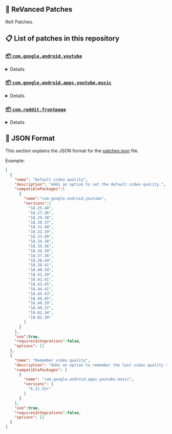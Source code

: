 ## 🧩 ReVanced Patches

ReX Patches.

## 📋 List of patches in this repository

### [📦 `com.google.android.youtube`](https://play.google.com/store/apps/details?id=com.google.android.youtube)
<details>

| 💊 Patch | 📜 Description | 🏹 Target Version |
|:--------:|:--------------:|:-----------------:|
| `Add splash animation` | Adds old style splash animation. | 18.25.40 ~ 19.06.39 |
| `Alternative thumbnails` | Adds options to replace video thumbnails using the DeArrow API or image captures from the video. | 18.25.40 ~ 19.06.39 |
| `Ambient mode switch` | Adds an option to bypass the restrictions of ambient mode or disable it completely. | 18.25.40 ~ 19.06.39 |
| `Append time stamps information` | Adds an option to add the current video quality or playback speed in brackets next to the current time. | 18.25.40 ~ 19.06.39 |
| `Change player flyout panel toggles` | Adds an option to use text toggles instead of switch toggles within the additional settings menu. | 18.25.40 ~ 19.05.36 |
| `Change start page` | Adds an option to set which page the app opens in instead of the homepage. | 18.25.40 ~ 19.06.39 |
| `Custom branding heading` | Applies a custom heading in the top left corner within the app. | 18.25.40 ~ 19.06.39 |
| `Custom branding icon YouTube` | Change the YouTube launcher icon to the icon specified in options.json. | 18.25.40 ~ 19.06.39 |
| `Custom branding name YouTube` | Rename the YouTube app to the name specified in options.json. | 18.25.40 ~ 19.06.39 |
| `Custom double tap length` | Add 'double-tap to seek' value. | 18.25.40 ~ 19.06.39 |
| `Custom package name` | Changes the package name for the non-root build of YouTube and YouTube Music to the name specified in options.json. | all |
| `Custom playback speed` | Adds options to customize available playback speeds. | 18.25.40 ~ 19.06.39 |
| `Custom player overlay opacity` | Adds an option to change the opacity of the video player background when player controls are visible. | 18.25.40 ~ 19.06.39 |
| `Custom seekbar color` | Adds an option to customize seekbar colors in video players and video thumbnails. | 18.25.40 ~ 19.06.39 |
| `Default playback speed` | Adds an option to set the default playback speed. | 18.25.40 ~ 19.06.39 |
| `Default video quality` | Adds an option to set the default video quality. | 18.25.40 ~ 19.06.39 |
| `Disable HDR video` | Adds options to disable HDR video. | 18.25.40 ~ 19.06.39 |
| `Disable QUIC protocol` | Adds an option to disable CronetEngine's QUIC protocol. | 18.25.40 ~ 19.06.39 |
| `Disable auto captions` | Adds an option to disable captions from being automatically enabled. | 18.25.40 ~ 19.06.39 |
| `Disable haptic feedback` | Adds an option to disable haptic feedback when swiping the video player. | 18.25.40 ~ 19.06.39 |
| `Disable landscape mode` | Adds an option to disable landscape mode when entering fullscreen. | 18.25.40 ~ 19.06.39 |
| `Disable pip notification` | Disable pip notification when you first launch pip mode. | 18.25.40 ~ 19.06.39 |
| `Disable rolling number animations` | Adds an option to disable rolling number animations of video view count, user likes, and upload time. | 18.43.45 ~ 19.06.39 |
| `Disable shorts on startup` | Adds an option to disable the Shorts player from resuming on app startup when Shorts were last being watched. | 18.25.40 ~ 19.06.39 |
| `Disable speed overlay` | Adds an option to disable 'Play at 2x speed' when pressing and holding in the video player. | 18.25.40 ~ 19.06.39 |
| `Disable update screen` | Adds an option to disable the "Update your app" screen that appears when using an outdated client. | 18.25.40 ~ 19.06.39 |
| `Enable bottom player gestures` | Adds an option to enter fullscreen when swiping down below the video player. | 18.25.40 ~ 19.06.39 |
| `Enable compact controls overlay` | Adds an option to make the fullscreen controls compact. | 18.25.40 ~ 19.06.39 |
| `Enable debug logging` | Adds an option to enable debug logging. | 18.25.40 ~ 19.06.39 |
| `Enable external browser` | Adds an option to always open links in your browser instead of in the in-app-browser. | 18.25.40 ~ 19.06.39 |
| `Enable gradient loading screen` | Adds an option to enable gradient loading screen. | 18.25.40 ~ 19.06.39 |
| `Enable language switch` | Adds an option to enable or disable language switching toggle. | 18.25.40 ~ 19.06.39 |
| `Enable minimized playback` | Enables minimized and background playback. | 18.25.40 ~ 19.06.39 |
| `Enable new splash animation` | Adds an option to enable a new type of splash animation. | 18.25.40 ~ 19.06.39 |
| `Enable new thumbnail preview` | Adds an option to enables the new seekbar thumbnails preview. | 18.25.40 ~ 19.06.39 |
| `Enable old quality layout` | Adds an option to restore the old video quality menu with specific video resolution options. | 18.25.40 ~ 19.06.39 |
| `Enable open links directly` | Adds an option to skip over redirection URLs in external links. | 18.25.40 ~ 19.06.39 |
| `Enable seekbar tapping` | Adds an option to enable tap-to-seek on the seekbar of the video player. | 18.25.40 ~ 19.06.39 |
| `Enable song search` | Adds an option to enable song search in the voice search screen. | 18.30.37 ~ 19.06.39 |
| `Enable tablet mini player` | Adds an option to enable the tablet mini player layout. | 18.25.40 ~ 19.06.39 |
| `Enable tablet navigation bar` | Adds an option to enable the tablet navigation bar. | 18.25.40 ~ 19.06.39 |
| `Enable wide search bar` | Adds an option to replace the search icon with a wide search bar. This will hide the YouTube logo when active. | 18.25.40 ~ 19.06.39 |
| `Force fullscreen` | Adds an option to forcefully open videos in fullscreen. | 18.25.40 ~ 19.06.39 |
| `Force opus codec` | Adds an option to force the opus audio codec instead of the mp4a audio codec. | 18.25.40 ~ 19.06.39 |
| `Force video codec` | Adds an option to force the video codec. | 18.25.40 ~ 19.06.39 |
| `Hide account menu` | Adds the ability to hide account menu elements using a custom filter in the account menu and You tab. | 18.25.40 ~ 19.06.39 |
| `Hide animated button background` | Hides the background of the pause and play animated buttons in the Shorts player. | 18.25.40 ~ 19.06.39 |
| `Hide auto player popup panels` | Adds an option to hide panels (such as live chat) from opening automatically. | 18.25.40 ~ 19.06.39 |
| `Hide autoplay button` | Adds an option to hide the autoplay button in the video player. | 18.25.40 ~ 19.06.39 |
| `Hide autoplay preview` | Adds an option to hide the autoplay preview container when in fullscreen. | 18.25.40 ~ 19.06.39 |
| `Hide button container` | Adds options to hide action buttons below the video player. | 18.25.40 ~ 19.06.39 |
| `Hide captions button` | Adds an option to hide the captions button in the video player. | 18.25.40 ~ 19.06.39 |
| `Hide cast button` | Adds an option to hide the cast button. | 18.25.40 ~ 19.06.39 |
| `Hide category bar` | Adds an option to hide the category bar in feeds. | 18.25.40 ~ 19.06.39 |
| `Hide channel avatar section` | Adds an option to hide the channel avatar section of the subscription feed. | 18.25.40 ~ 19.06.39 |
| `Hide channel profile components` | Adds an option to hide channel profile components. | 18.25.40 ~ 19.06.39 |
| `Hide channel watermark` | Adds an option to hide creator's watermarks in the video player. | 18.25.40 ~ 19.06.39 |
| `Hide collapse button` | Adds an option to hide the collapse button in the video player. | 18.25.40 ~ 19.06.39 |
| `Hide comment component` | Adds options to hide components related to comments. | 18.25.40 ~ 19.06.39 |
| `Hide crowdfunding box` | Adds an option to hide the crowdfunding box between the player and video description. | 18.25.40 ~ 19.06.39 |
| `Hide description components` | Adds an option to hide description components. | 18.25.40 ~ 19.06.39 |
| `Hide double tap overlay filter` | Hides the double tap dark filter layer. | 18.25.40 ~ 19.06.39 |
| `Hide double tap to like animations` | Hides the like animations when double tap the screen in the Shorts player. | 18.25.40 ~ 19.06.39 |
| `Hide end screen cards` | Adds an option to hide suggested video cards at the end of the video in the video player. | 18.25.40 ~ 19.06.39 |
| `Hide end screen overlay` | Adds an option to hide the overlay in fullscreen when swiping up and at the end of videos. | 18.25.40 ~ 19.06.39 |
| `Hide feed flyout panel` | Adds the ability to hide feed flyout panel components using a custom filter. | 18.25.40 ~ 19.06.39 |
| `Hide filmstrip overlay` | Adds an option to hide filmstrip overlay in the video player. | 18.25.40 ~ 19.06.39 |
| `Hide floating microphone` | Adds an option to hide the floating microphone button when searching. | 18.25.40 ~ 19.06.39 |
| `Hide fullscreen panels` | Adds an option to hide panels such as live chat when in fullscreen. | 18.25.40 ~ 19.06.39 |
| `Hide general ads` | Adds options to hide general ads. | 18.25.40 ~ 19.06.39 |
| `Hide handle` | Adds options to hide the handle in the account switcher and You tab. | 18.25.40 ~ 19.06.39 |
| `Hide info cards` | Adds an option to hide info-cards in the video player. | 18.25.40 ~ 19.06.39 |
| `Hide latest videos button` | Adds options to hide latest videos button in home feed. | 18.25.40 ~ 19.06.39 |
| `Hide layout components` | Adds options to hide general layout components. | 18.25.40 ~ 19.06.39 |
| `Hide load more button` | Adds an option to hide the button under videos that loads similar videos. | 18.25.40 ~ 19.06.39 |
| `Hide mix playlists` | Adds an option to hide mix playlists in feed. | 18.25.40 ~ 19.06.39 |
| `Hide music button` | Adds an option to hide the YouTube Music button in the video player. | 18.25.40 ~ 19.06.39 |
| `Hide navigation buttons` | Adds options to hide and change navigation buttons (such as the Shorts button). | 18.25.40 ~ 19.06.39 |
| `Hide navigation label` | Adds an option to hide navigation bar labels. | 18.25.40 ~ 19.06.39 |
| `Hide player button background` | Hides the dark background surrounding the video player controls. | 18.25.40 ~ 19.06.39 |
| `Hide player flyout panel` | Adds options to hide player flyout panel components. | 18.25.40 ~ 19.06.39 |
| `Hide previous next button` | Adds an option to hide the previous and next buttons in the video player. | 18.25.40 ~ 19.06.39 |
| `Hide search term thumbnail` | Adds an option to hide thumbnails in the search term history. | 18.25.40 ~ 19.06.39 |
| `Hide seek message` | Adds an option to hide the 'Slide left or right to seek' or 'Release to cancel' message container in the video player. | 18.39.41 ~ 19.06.39 |
| `Hide seekbar` | Adds an option to hide the seekbar in video player and video thumbnails. | 18.25.40 ~ 19.06.39 |
| `Hide shorts components` | Adds options to hide components related to YouTube Shorts. | 18.25.40 ~ 19.06.39 |
| `Hide snack bar` | Adds an option to hide the snack bar action popup. | 18.25.40 ~ 19.06.39 |
| `Hide suggested actions` | Adds an option to hide the suggested actions bar inside the player. | 18.25.40 ~ 19.06.39 |
| `Hide suggested video overlay` | Adds an option to hide the suggested video overlay at the end of videos. | 18.25.40 ~ 19.06.39 |
| `Hide suggestions shelf` | Adds an option to hide the suggestions shelf in feed. | 18.25.40 ~ 19.06.39 |
| `Hide time stamp` | Adds an option to hide the timestamp in the bottom left of the video player. | 18.25.40 ~ 19.06.39 |
| `Hide toolbar button` | Adds an option to hide the button in the toolbar. | 18.25.40 ~ 19.06.39 |
| `Hide tooltip content` | Hides the tooltip box that appears on first install. | 18.25.40 ~ 19.06.39 |
| `Hide trending searches` | Adds an option to hide trending searches in the search bar. | 18.25.40 ~ 19.06.39 |
| `Hide video ads` | Adds an option to hide ads in the video player. | 18.25.40 ~ 19.06.39 |
| `Hide voice search button` | Hide voice search button in search bar. | 18.25.40 ~ 19.06.39 |
| `Keep landscape mode` | Adds an option to keep landscape mode when turning the screen off and on in fullscreen. | 18.42.41 ~ 19.06.39 |
| `Layout switch` | Adds an option to trick dpi to use tablet or phone layout. | 18.25.40 ~ 19.06.39 |
| `MaterialYou` | Enables MaterialYou theme for Android 12+ | 18.25.40 ~ 19.06.39 |
| `MicroG support` | Allows ReVanced Extended to run without root and under a different package name with MicroG. | 18.25.40 ~ 19.06.39 |
| `Overlay buttons` | Adds an option to display overlay buttons in the video player. | 18.25.40 ~ 19.06.39 |
| `Quick actions components` | Adds options to hide and customize components below the seekbar in fullscreen. | 18.25.40 ~ 19.06.39 |
| `Remove viewer discretion dialog` | Adds an option to remove the dialog that appears when opening a video that has been age-restricted by accepting it automatically. This does not bypass the age restriction. | 18.25.40 ~ 19.06.39 |
| `Return YouTube Dislike` | Shows the dislike count of videos using the Return YouTube Dislike API. | 18.25.40 ~ 19.06.39 |
| `Sanitize sharing links` | Adds an option to remove tracking query parameters from URLs when sharing links. | 18.25.40 ~ 19.06.39 |
| `Settings` | Applies mandatory patches to implement ReVanced Extended settings into the application. | 18.25.40 ~ 19.06.39 |
| `Shorts outline button` | Apply the outline icon to the action button of the Shorts player. | 18.25.40 ~ 19.06.39 |
| `SponsorBlock` | Integrates SponsorBlock which allows skipping video segments such as sponsored content. | 18.25.40 ~ 19.06.39 |
| `Spoof app version` | Adds options to spoof the YouTube client version. This can be used to restore old UI elements and features. | 18.25.40 ~ 19.06.39 |
| `Spoof device dimensions` | Adds an option to spoof the device dimensions which unlocks higher video qualities if they aren't available on the device. | 18.25.40 ~ 19.06.39 |
| `Spoof player parameters` | Adds options to spoof player parameters to prevent playback issues. | 18.25.40 ~ 19.06.39 |
| `Swipe controls` | Adds options to enable and configure volume and brightness swipe controls. | 18.25.40 ~ 19.06.39 |
| `Theme` | Change the app's theme to the values specified in options.json. | 18.25.40 ~ 19.06.39 |
| `Translations` | Add Crowdin translations for YouTube. | 18.25.40 ~ 19.06.39 |
</details>

### [📦 `com.google.android.apps.youtube.music`](https://play.google.com/store/apps/details?id=com.google.android.apps.youtube.music)
<details>

| 💊 Patch | 📜 Description | 🏹 Target Version |
|:--------:|:--------------:|:-----------------:|
| `Amoled` | Applies a pure black theme to some components. | 6.21.52+ |
| `Background play` | Enables playing music in the background. | 6.21.52+ |
| `Bitrate default value` | Sets the audio quality to "Always High" when you first install the app. | 6.21.52+ |
| `Certificate spoof` | Enables YouTube Music to work with Android Auto by spoofing the YouTube Music certificate. | 6.21.52+ |
| `Change start page` | Adds an option to set which page the app opens in instead of the homepage. | 6.21.52+ |
| `Custom branding icon YouTube Music` | Changes the YouTube Music app icon to the icon specified in options.json. | 6.21.52+ |
| `Custom branding name YouTube Music` | Renames the YouTube Music app to the name specified in options.json. | 6.21.52+ |
| `Custom package name` | Changes the package name for the non-root build of YouTube and YouTube Music to the name specified in options.json. | 6.21.52+ |
| `Custom playback speed` | Adds an option to customize available playback speeds. | 6.21.52+ |
| `Disable auto captions` | Adds an option to disable captions from being automatically enabled. | 6.21.52+ |
| `Disable overlay filter` | Removes the dark overlay when comment, share, save to playlist, and flyout panels are open. | 6.21.52+ |
| `Enable black navigation bar` | Adds an option to set the navigation bar color to black. | 6.21.52+ |
| `Enable color match player` | Adds an option to match the color of the miniplayer to the fullscreen player. Deprecated on YT Music 6.34.51+. | 6.21.52 ~ 6.33.52 |
| `Enable compact dialog` | Adds an option to enable the compact flyout menu on phones. | 6.21.52+ |
| `Enable custom filter` | Adds a custom filter which can be used to hide layout components. | 6.21.52+ |
| `Enable debug logging` | Adds an option to enable debug logging. | 6.21.52+ |
| `Enable force minimized player` | Adds an option to keep the miniplayer minimized even when another track is played. | 6.21.52+ |
| `Enable landscape mode` | Adds an option to enable landscape mode when rotating the screen on phones. | 6.21.52+ |
| `Enable minimized playback` | Enables playback in miniplayer for Kids music. | 6.21.52+ |
| `Enable old player background` | Adds an option to return the player background to the old style. Deprecated on YT Music 6.34.51+. | 6.21.52 ~ 6.33.52 |
| `Enable old player layout` | Adds an option to return the player layout to the old style. Deprecated on YT Music 6.31.55+. | 6.21.52 ~ 6.33.52 |
| `Enable old style library shelf` | Adds an option to return the library tab to the old style. | 6.21.52+ |
| `Enable old style miniplayer` | Adds an option to return the miniplayer to the old style. | 6.21.52+ |
| `Enable opus codec` | Adds an option use the opus audio codec instead of the mp4a audio codec. | 6.21.52+ |
| `Enable playback speed` | Adds an option to add a playback speed button to the flyout panel. | 6.21.52+ |
| `Enable zen mode` | Adds an option to change the player background to light grey to reduce eye strain. Deprecated on YT Music 6.34.51+. | 6.21.52 ~ 6.33.52 |
| `Exclusive audio playback` | Unlocks the option to play music without video. | 6.21.52+ |
| `Hide For You shelf` | Adds an option to hide the For You shelf from the homepage. | 6.21.52+ |
| `Hide account menu` | Adds the ability to hide account menu elements using a custom filter. | 6.21.52+ |
| `Hide action bar component` | Adds options to hide action bar components and replace the offline download button with an external download button. | 6.21.52+ |
| `Hide button shelf` | Adds an option to hide the button shelf from the homepage and explore tab. | 6.21.52+ |
| `Hide carousel shelf` | Adds an option to hide the carousel shelf from the homepage and explore tab. | 6.21.52+ |
| `Hide cast button` | Adds an option to hide the cast button. | 6.21.52+ |
| `Hide category bar` | Adds an option to hide the category bar. | 6.21.52+ |
| `Hide channel guidelines` | Adds an option to hide the channel guidelines at the top of the comments section. | 6.21.52+ |
| `Hide double tap overlay filter` | Removes the dark overlay when double-tapping to seek. | 6.21.52+ |
| `Hide emoji picker and time stamp` | Adds an option to hide the emoji picker and time stamp when typing comments. | 6.21.52+ |
| `Hide flyout panel` | Adds options to hide flyout panel components. | 6.21.52+ |
| `Hide fullscreen share button` | Adds an option to hide the share button in the fullscreen player. | 6.21.52+ |
| `Hide general ads` | Adds options to hide general ads. | 6.21.52+ |
| `Hide get premium` | Hides the "Get Music Premium" label from the account menu and settings. | 6.21.52+ |
| `Hide handle` | Adds an option to hide the handle in the account menu. | 6.21.52+ |
| `Hide history button` | Adds an option to hide the history button in the toolbar. | 6.21.52+ |
| `Hide navigation bar component` | Adds options to hide navigation bar components. | 6.21.52+ |
| `Hide new playlist button` | Adds an option to hide the "New playlist" button in the library. | 6.21.52+ |
| `Hide player overlay filter` | Removes the dark overlay when single-tapping player. | 6.21.52+ |
| `Hide playlist card` | Adds an option to hide the playlist card from the homepage. | 6.21.52+ |
| `Hide tap to update button` | Adds an option to hide the tap to update button. | 6.21.52+ |
| `Hide taste builder` | Hides the "Tell us which artists you like" card from the homepage. | 6.21.52+ |
| `Hide terms container` | Adds an option to hide the terms of service container in the account menu. | 6.21.52+ |
| `Hide tooltip content` | Hides the tooltip box that appears when opening the app for the first time. | 6.21.52+ |
| `Hide voice search button` | Hides the voice search button in the search bar. | 6.21.52+ |
| `MicroG support` | Allows YouTube Music to run without root and under a different package name with MicroG. | 6.21.52+ |
| `Remember playback speed` | Adds an option to remember the last playback speed selected. | 6.21.52+ |
| `Remember repeat state` | Adds an option to remember the state of the repeat toggle. | 6.21.52+ |
| `Remember shuffle state` | Adds an option to remember the state of the shuffle toggle. | 6.21.52+ |
| `Remember video quality` | Adds an option to remember the last video quality selected. | 6.21.52+ |
| `Remove viewer discretion dialog` | Adds an option to remove the dialog that appears when opening a video that has been age-restricted by accepting it automatically. This does not bypass the age restriction. | 6.21.52+ |
| `Replace cast button` | Adds an option to replace the cast button in the player with the "Open music" button. | 6.21.52+ |
| `Replace dismiss queue` | Adds an option to replace "Dismiss queue" with "Watch on YouTube" in the flyout menu. | 6.21.52+ |
| `Return YouTube Dislike` | Adds an option to show the dislike count of songs using the Return YouTube Dislike API. | 6.21.52+ |
| `Sanitize sharing links` | Adds an option to remove tracking query parameters from URLs when sharing links. | 6.21.52+ |
| `Settings` | Adds ReVanced Extended settings to YouTube Music. | 6.21.52+ |
| `SponsorBlock` | Adds options to enable and configure SponsorBlock, which can skip undesired video segments such as non-music sections. | 6.21.52+ |
| `Spoof app version` | Adds options to spoof the YouTube Music client version. This can remove the radio mode restriction in Canadian regions or disable real-time lyrics. | 6.21.52+ |
| `Translations` | Adds Crowdin translations for YouTube Music. | 6.21.52+ |
</details>

### [📦 `com.reddit.frontpage`](https://play.google.com/store/apps/details?id=com.reddit.frontpage)
<details>

| 💊 Patch | 📜 Description | 🏹 Target Version |
|:--------:|:--------------:|:-----------------:|
| `Change package name` | Changes the package name for Reddit to the name specified in options.json. | all |
| `Custom branding name Reddit` | Renames the Reddit app to the name specified in options.json. | all |
| `Disable screenshot popup` | Adds an option to disable the popup that shows up when taking a screenshot. | all |
| `Hide ads` | Adds options to hide ads. | all |
| `Hide navigation buttons` | Adds options to hide buttons in the navigation bar. | all |
| `Hide recently visited shelf` | Adds an option to hide the recently visited shelf in the sidebar. | all |
| `Hide toolbar button` | Adds an option to hide the r/place or Reddit recap button in the toolbar. | all |
| `Open links directly` | Adds an option to skip over redirection URLs in external links. | all |
| `Open links externally` | Adds an option to always open links in your browser instead of in the in-app-browser. | all |
| `Premium icon` | Unlocks premium app icons. | all |
| `Remove subreddit dialog` | Adds options to remove the NSFW community warning and notifications suggestion dialogs by dismissing them automatically. | all |
| `Sanitize sharing links` | Adds an option to remove tracking query parameters from URLs when sharing links. | all |
| `Settings` | Adds ReVanced Extended settings to Reddit. | all |
</details>



## 📝 JSON Format

This section explains the JSON format for the [patches.json](patches.json) file.

Example:

```json
[
  {
    "name": "Default video quality",
    "description": "Adds an option to set the default video quality.",
    "compatiblePackages":[
      {
        "name":"com.google.android.youtube",
        "versions":[
          "18.25.40",
          "18.27.36",
          "18.29.38",
          "18.30.37",
          "18.31.40",
          "18.32.39",
          "18.33.40",
          "18.34.38",
          "18.35.36",
          "18.36.39",
          "18.37.36",
          "18.38.44",
          "18.39.41",
          "18.40.34",
          "18.41.39",
          "18.42.41",
          "18.43.45",
          "18.44.41",
          "18.45.43",
          "18.46.45",
          "18.48.39",
          "18.49.37",
          "19.01.34",
          "19.02.39"
        ]
      }
    ],
    "use":true,
    "requiresIntegrations":false,
    "options": []
  },
  {
    "name": "Remember video quality",
    "description": "Adds an option to remember the last video quality selected.",
    "compatiblePackages": [
      {
        "name": "com.google.android.apps.youtube.music",
        "versions": [
          "6.21.52+"
        ]
      }
    ],
    "use":true,
    "requiresIntegrations":false,
    "options": []
  }
]
```
